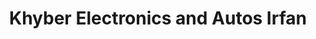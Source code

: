 ---
title: "Khyber Electronics and Autos Irfan"
url: /karachi/khyber-electronics-and-autos-irfan/
shop: motorcycle
---